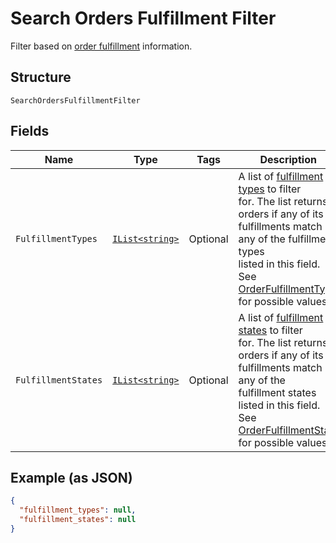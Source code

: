 
# Search Orders Fulfillment Filter

Filter based on [order fulfillment](../../doc/models/order-fulfillment.md) information.

## Structure

`SearchOrdersFulfillmentFilter`

## Fields

| Name | Type | Tags | Description |
|  --- | --- | --- | --- |
| `FulfillmentTypes` | [`IList<string>`](../../doc/models/order-fulfillment-type.md) | Optional | A list of [fulfillment types](../../doc/models/order-fulfillment-type.md) to filter<br>for. The list returns orders if any of its fulfillments match any of the fulfillment types<br>listed in this field.<br>See [OrderFulfillmentType](#type-orderfulfillmenttype) for possible values |
| `FulfillmentStates` | [`IList<string>`](../../doc/models/order-fulfillment-state.md) | Optional | A list of [fulfillment states](../../doc/models/order-fulfillment-state.md) to filter<br>for. The list returns orders if any of its fulfillments match any of the<br>fulfillment states listed in this field.<br>See [OrderFulfillmentState](#type-orderfulfillmentstate) for possible values |

## Example (as JSON)

```json
{
  "fulfillment_types": null,
  "fulfillment_states": null
}
```

